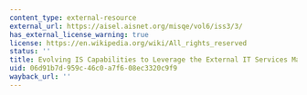 ```yaml
---
content_type: external-resource
external_url: https://aisel.aisnet.org/misqe/vol6/iss3/3/
has_external_license_warning: true
license: https://en.wikipedia.org/wiki/All_rights_reserved
status: ''
title: Evolving IS Capabilities to Leverage the External IT Services Market
uid: 06d91b7d-959c-46c0-a7f6-08ec3320c9f9
wayback_url: ''
---
```

